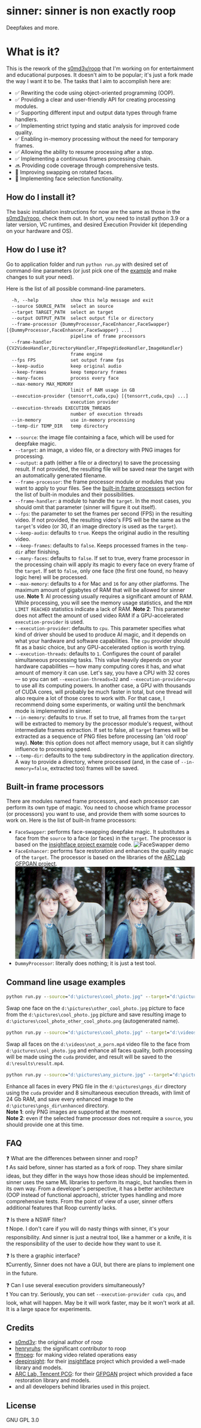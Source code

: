 # sinner: sinner is non exactly roop

Deepfakes and more.

# What is it?

This is the rework of the [s0md3v/roop](https://github.com/s0md3v/roop/) that I'm working on for entertainment and educational purposes. It doesn't aim to be popular; it's just a fork made the way I want it to be.
The tasks that I aim to accomplish here are:

- :white_check_mark: Rewriting the code using object-oriented programming (OOP).
- :white_check_mark: Providing a clear and user-friendly API for creating processing modules.
- :white_check_mark: Supporting different input and output data types through frame handlers.
- :white_check_mark: Implementing strict typing and static analysis for improved code quality.
- :white_check_mark: Enabling in-memory processing without the need for temporary frames.
- :white_check_mark: Allowing the ability to resume processing after a stop.
- :white_check_mark: Implementing a continuous frames processing chain.
- :soon: Providing code coverage through comprehensive tests.
- :white_square_button: Improving swapping on rotated faces.
- :white_square_button: Implementing face selection functionality.

## How do I install it?

The basic installation instructions for now are the same as those in the [s0md3v/roop](https://github.com/s0md3v/roop#how-do-i-install-it), check them out.
In short, you need to install python 3.9 or a later version, VC runtimes, and desired Execution Provider kit (depending on your hardware and OS).

## How do I use it?

Go to application folder and run `python run.py` with desired set of command-line parameters (or just pick one of the [example](#command-line-usage-examples) and make changes to suit your need).

Here is the list of all possible command-line parameters. 
```
  -h, --help            show this help message and exit
  --source SOURCE_PATH  select an source
  --target TARGET_PATH  select an target
  --output OUTPUT_PATH  select output file or directory
  --frame-processor {DummyProcessor,FaceEnhancer,FaceSwapper} [{DummyProcessor,FaceEnhancer,FaceSwapper} ...]
                        pipeline of frame processors
  --frame-handler {CV2VideoHandler,DirectoryHandler,FFmpegVideoHandler,ImageHandler}
                        frame engine
  --fps FPS             set output frame fps
  --keep-audio          keep original audio
  --keep-frames         keep temporary frames
  --many-faces          process every face
  --max-memory MAX_MEMORY
                        limit of RAM usage in GB
  --execution-provider {tensorrt,cuda,cpu} [{tensorrt,cuda,cpu} ...]
                        execution provider
  --execution-threads EXECUTION_THREADS
                        number of execution threads
  --in-memory           use in-memory processing
  --temp-dir TEMP_DIR   temp directory
```
* `--source`: the image file containing a face, which will be used for deepfake magic.
* `--target`: an image, a video file, or a directory with PNG images for processing.
* `--output`: a path (either a file or a directory) to save the processing result. If not provided, the resulting file will be saved near the target with an automatically generated filename.
* `--frame-processor`: the frame processor module or modules that you want to apply to your files. See the [built-in frame processors](#built-in-frame-processors) section for the list of built-in modules and their possibilities.
* `--frame-handler`: a module to handle the `target`. In the most cases, you should omit that parameter (sinner will figure it out itself).
* `--fps`: the parameter to set the frames per second (FPS) in the resulting video. If not provided, the resulting video's FPS will be the same as the `target`'s video (or 30, if an image directory is used as the `target`).
* `--keep-audio`: defaults to `true`. Keeps the original audio in the resulting video.
* `--keep-frames`: defaults to `false`. Keeps processed frames in the `temp-dir` after finishing.
* `--many-faces`: defaults to `false`. If set to true, every frame processor in the processing chain will apply its magic to every face on every frame of the `target`. If set to `false`, only one face (the first one found, no heavy logic here) will be processed.
* `--max-memory`: defaults to `4` for Mac and `16` for any other platforms. The maximum amount of gigabytes of RAM that will be allowed for sinner use.
**Note 1**: AI processing usually requires a significant amount of RAM. While processing, you will see the memory usage statistics, and the `MEM LIMIT REACHED` statistics indicate a lack of RAM.
**Note 2**: This parameter does not affect the amount of used video RAM if a GPU-accelerated `execution-provider` is used.
* `--execution-provider`: defaults to `cpu`. This parameter specifies what kind of driver should be used to produce AI magic, and it depends on what your hardware and software capabilities. The `cpu` provider should fit as a basic choice, but any GPU-accelerated option is worth trying.
* `--execution-threads`: defaults to `1`. Configures the count of parallel simultaneous processing tasks. This value heavily depends on your hardware capabilities — how many computing cores it has, and what amount of memory it can use. Let's say, you have a CPU with 32 cores — so you can set `--execution-threads=32` and `--execution-provider=cpu` to use all its computing powers. In another case, a GPU with thousands of CUDA cores, will probably be much faster in total, but one thread will also require a lot of those cores to work with. For that case, I recommend doing some experiments, or waiting until the benchmark mode is implemented in sinner.
* `--in-memory`: defaults to `true`. If set to true, all frames from the `target` will be extracted to memory by the processor module's request, without intermediate frames extraction. If set to false, all `target` frames will be extracted as a sequence of PNG files before processing (an 'old roop' way).
**Note**: this option does not affect memory usage, but it can slightly influence to processing speed.
* `--temp-dir`: defaults to the `temp` subdirectory in the application directory. A way to provide a directory, where processed (and, in the case of `--in-memory=false`, extracted too) frames will be saved.

## Built-in frame processors

There are modules named frame processors, and each processor can perform its own type of magic. You need to choose which frame processor (or processors)
you want to use, and provide them with some sources to work on. Here is the list of built-in frame processors: 
- `FaceSwapper`: performs face-swapping deepfake magic. It substitutes a face from the `source` to a face (or faces) in the `target`. The processor is based on the [insightface project example](https://github.com/deepinsight/insightface/blob/master/examples/in_swapper/inswapper_main.py) code.
![FaceSwapper demo](/demos/swapper-demo.gif)
- `FaceEnhancer`: performs face restoration and enhances the quality magic of the `target`. The processor is based on the libraries of the [ARC Lab GFPGAN project](https://github.com/TencentARC/GFPGAN).
![FaceEnhancer demo](/demos/enhancer-demo.jpg)
- `DummyProcessor`: literally does nothing; it is just a test tool.

## Command line usage examples

```cmd
python run.py --source="d:\pictures\cool_photo.jpg" --target="d:\pictures\other_cool_photo.jpg" --frame-processor=FaceSwapper
```
Swap one face on the `d:\pictures\other_cool_photo.jpg` picture to face from the `d:\pictures\cool_photo.jpg` picture and save resulting image to `d:\pictures\cool_photo_other_cool_photo.png` (autogenerated name).
```cmd
python run.py --source="d:\pictures\cool_photo.jpg" --target="d:\videos\not_a_porn.mp4" --frame-processor FaceSwapper FaceEnhancer --output="d:\results\result.mp4" --many-faces --execution-provider=cuda
```
Swap all faces on the `d:\videos\not_a_porn.mp4` video file to the face from `d:\pictures\cool_photo.jpg` and enhance all faces quality, both processing will be made using the `cuda` provider, and result will be saved to the `d:\results\result.mp4`.
```cmd
python run.py --source="d:\pictures\any_picture.jpg" --target="d:\pictures\pngs_dir" --output="d:\pictures\pngs_dir\enhanced" --frame-processor=FaceEnhancer --many-faces --max-memory=24 --execution-provider=cuda --execution-treads=8
```
Enhance all faces in every PNG file in the `d:\pictures\pngs_dir` directory using the `cuda` provider and 8 simultaneous execution threads, with limit of 24 Gb RAM, and save every enhanced image to the `d:\pictures\pngs_dir\enhanced` directory.<br/>
**Note 1**: only PNG images are supported at the moment.<br/>
**Note 2**: even if the selected frame processor does not require a `source`, you should provide one at this time.

## FAQ

:question: What are the differences between sinner and roop?<br/>
:exclamation: As said before, sinner has started as a fork of roop. They share similar ideas, but they differ in the ways how those ideas should be implemented.
sinner uses the same ML libraries to perform its magic, but handles them in its own way. From a developer's perspective, it has a better architecture (OOP instead of functional approach),
 stricter types handling and more comprehensive tests. From the point of view of a user, sinner offers additional features that Roop currently lacks.

:question: Is there a NSWF filter?<br/>
:exclamation: Nope. I don't care if you will do nasty things with sinner, it's your responsibility. And sinner is just a neutral tool, like a hammer or a knife, it is the responsibility of the user to decide how they want to use it.

:question: Is there a graphic interface?<br/>
:exclamation:Currently, Sinner does not have a GUI, but there are plans to implement one in the future.

:question: Can I use several execution providers simultaneously?<br/>
:exclamation: You can try. Seriously, you can set `--execution-provider cuda cpu`, and look, what will happen. May be it will work faster, may be it won't work at all. It is a large space for experiments.


## Credits

- [s0md3v](https://github.com/s0md3v/): the original author of roop
- [henryruhs](https://github.com/henryruhs): the significant contributor to roop
- [ffmpeg](https://ffmpeg.org/): for making video related operations easy
- [deepinsight](https://github.com/deepinsight): for their [insightface](https://github.com/deepinsight/insightface) project which provided a well-made library and models.
- [ARC Lab, Tencent PCG](https://github.com/TencentARC): for their [GFPGAN](https://github.com/TencentARC/GFPGAN) project which provided a face restoration library and models.
- and all developers behind libraries used in this project.

## License

GNU GPL 3.0